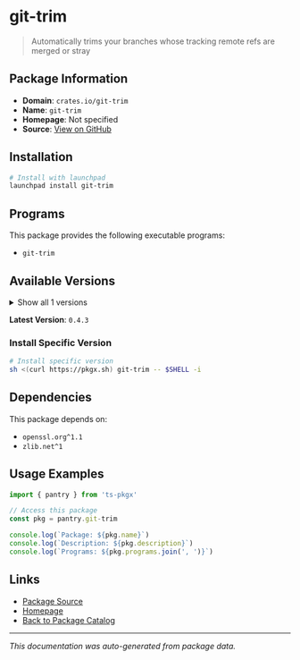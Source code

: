 # git-trim

> Automatically trims your branches whose tracking remote refs are merged or stray

## Package Information

- **Domain**: `crates.io/git-trim`
- **Name**: `git-trim`
- **Homepage**: Not specified
- **Source**: [View on GitHub](https://github.com/pkgxdev/pantry/tree/main/projects/crates.io/git-trim/package.yml)

## Installation

```bash
# Install with launchpad
launchpad install git-trim
```

## Programs

This package provides the following executable programs:

- `git-trim`

## Available Versions

<details>
<summary>Show all 1 versions</summary>

- `0.4.3`

</details>

**Latest Version**: `0.4.3`

### Install Specific Version

```bash
# Install specific version
sh <(curl https://pkgx.sh) git-trim -- $SHELL -i
```

## Dependencies

This package depends on:

- `openssl.org^1.1`
- `zlib.net^1`

## Usage Examples

```typescript
import { pantry } from 'ts-pkgx'

// Access this package
const pkg = pantry.git-trim

console.log(`Package: ${pkg.name}`)
console.log(`Description: ${pkg.description}`)
console.log(`Programs: ${pkg.programs.join(', ')}`)
```

## Links

- [Package Source](https://github.com/pkgxdev/pantry/tree/main/projects/crates.io/git-trim/package.yml)
- [Homepage](#)
- [Back to Package Catalog](../package-catalog.md)

---

*This documentation was auto-generated from package data.*
